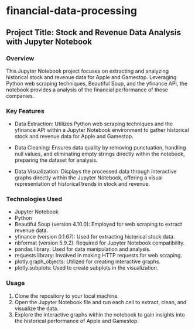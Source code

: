 # financial-data-processing
## Project Title: Stock and Revenue Data Analysis with Jupyter Notebook

### Overview
This Jupyter Notebook project focuses on extracting and analyzing historical stock and revenue data for Apple and Gamestop. Leveraging Python web scraping techniques, Beautiful Soup, and the yfinance API, the notebook provides a analysis of the financial performance of these companies.

### Key Features
* Data Extraction: Utilizes Python web scraping techniques and the yfinance API within a Jupyter Notebook environment to gather historical stock and revenue data for Apple and Gamestop.

* Data Cleaning: Ensures data quality by removing punctuation, handling null values, and eliminating empty strings directly within the notebook, preparing the dataset for analysis.

* Data Visualization: Displays the processed data through interactive graphs directly within the Jupyter Notebook, offering a visual representation of historical trends in stock and revenue.

### Technologies Used
* Jupyter Notebook
* Python
* Beautiful Soup (version 4.10.0): Employed for web scraping to extract revenue data.
* yfinance (version 0.1.67): Used for extracting historical stock data.
* nbformat (version 5.9.2): Required for Jupyter Notebook compatibility.
* pandas library: Used for data manipulation and analysis.
* requests library: Involved in making HTTP requests for web scraping.
* plotly.graph_objects: Utilized for creating interactive graphs.
* plotly.subplots: Used to create subplots in the visualization.

### Usage
1. Clone the repository to your local machine.
2. Open the Jupyter Notebook file and run each cell to extract, clean, and visualize the data.
3. Explore the interactive graphs within the notebook to gain insights into the historical performance of Apple and Gamestop.
